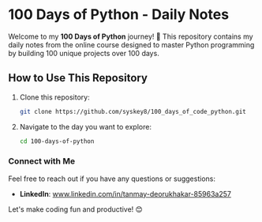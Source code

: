 # 100 Days of Python - Daily Notes

Welcome to my **100 Days of Python** journey! 🚀 This repository contains my daily notes from the online course designed to master Python programming by building 100 unique projects over 100 days.

## How to Use This Repository
1. Clone this repository:
   ```bash
   git clone https://github.com/syskey8/100_days_of_code_python.git
   ```
2. Navigate to the day you want to explore:
   ```bash
   cd 100-days-of-python
   ```

### Connect with Me
Feel free to reach out if you have any questions or suggestions:
- **LinkedIn**: www.linkedin.com/in/tanmay-deorukhakar-85963a257

Let's make coding fun and productive! 😊
